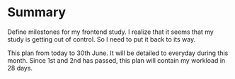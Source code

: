 # Summary

Define milestones for my frontend study. I realize that it seems that my study is getting out of control. So I need to put it back to its way.

This plan from today to 30th June. It will be detailed to everyday during this month. Since 1st and 2nd has passed, this plan will contain my workload in 28 days.